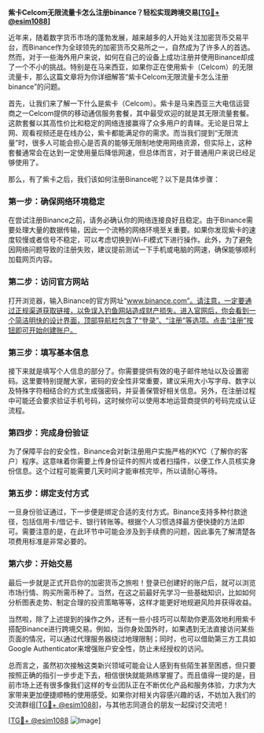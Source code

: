 **紫卡Celcom无限流量卡怎么注册binance？轻松实现跨境交易[[TG💪+ @esim1088](https://t.me/s/esim1088)]**

近年来，随着数字货币市场的蓬勃发展，越来越多的人开始关注加密货币交易平台，而Binance作为全球领先的加密货币交易所之一，自然成为了许多人的首选。然而，对于一些海外用户来说，如何在自己的设备上成功注册并使用Binance却成了一个不小的挑战。特别是在马来西亚，如果你正在使用紫卡（Celcom）的无限流量卡，那么这篇文章将为你详细解答“紫卡Celcom无限流量卡怎么注册binance”的问题。

首先，让我们来了解一下什么是紫卡（Celcom）。紫卡是马来西亚三大电信运营商之一Celcom提供的移动通信服务套餐，其中最受欢迎的就是其无限流量套餐。这款套餐以其高性价比和稳定的网络连接赢得了众多用户的青睐。无论是日常上网、观看视频还是在线办公，紫卡都能满足你的需求。而当我们提到“无限流量”时，很多人可能会担心是否真的能够无限制地使用网络资源，但实际上，这种套餐通常会在达到一定使用量后降低网速，但总体而言，对于普通用户来说已经足够使用了。

那么，有了紫卡之后，我们该如何注册Binance呢？以下是具体步骤：

### 第一步：确保网络环境稳定

在尝试注册Binance之前，请务必确认你的网络连接良好且稳定。由于Binance需要处理大量的数据传输，因此一个流畅的网络环境至关重要。如果你发现紫卡的速度较慢或者信号不稳定，可以考虑切换到Wi-Fi模式下进行操作。此外，为了避免因网络问题导致的注册失败，建议提前测试一下手机或电脑的网速，确保能够顺利加载网页内容。

### 第二步：访问官方网站

打开浏览器，输入Binance的官方网址“www.binance.com”。请注意，一定要通过正规渠道获取链接，以免误入钓鱼网站造成财产损失。进入官网后，你会看到一个简洁明快的设计界面，顶部导航栏包含了“登录”、“注册”等选项。点击“注册”按钮即可开始创建账户。

### 第三步：填写基本信息

接下来就是填写个人信息的部分了。你需要提供有效的电子邮件地址以及设置密码。这里要特别提醒大家，密码的安全性非常重要，建议采用大小写字母、数字以及特殊字符相结合的方式生成强密码，并妥善保管好相关信息。另外，在注册过程中可能还会要求验证手机号码，这时候你可以使用本地运营商提供的号码完成认证流程。

### 第四步：完成身份验证

为了保障平台的安全性，Binance会对新注册用户实施严格的KYC（了解你的客户）程序。这意味着你需要上传身份证件的照片或者扫描件，以便工作人员核实身份信息。这个过程可能需要几天时间才能审核完毕，所以请耐心等待。

### 第五步：绑定支付方式

一旦身份验证通过，下一步便是绑定合适的支付方式。Binance支持多种付款途径，包括信用卡/借记卡、银行转账等。根据个人习惯选择最方便快捷的方法即可。需要注意的是，在此环节中可能会涉及到手续费的问题，因此事先了解清楚各项费用标准是非常必要的。

### 第六步：开始交易

最后一步就是正式开启你的加密货币之旅啦！登录已创建好的账户后，就可以浏览市场行情、购买所需币种了。当然，在这之前最好先学习一些基础知识，比如如何分析图表走势、制定合理的投资策略等等，这样才能更好地规避风险并获得收益。

当然啦，除了上述提到的操作之外，还有一些小技巧可以帮助你更高效地利用紫卡搭配Binance进行跨境交易。例如，当你身处国外时，如果遇到无法直接访问某些页面的情况，可以通过代理服务器绕过地理限制；同时，也可以借助第三方工具如Google Authenticator来增强账户安全性，防止未经授权的访问。

总而言之，虽然初次接触这类新兴领域可能会让人感到有些陌生甚至困惑，但只要按照正确的指引一步步走下去，相信很快就能熟练掌握了。而且值得一提的是，目前市场上还有很多像我们这样的专业团队正在不断优化产品和服务体验，力求为大家带来更加便捷顺畅的使用感受。如果你对相关内容感兴趣的话，不妨加入我们的交流群组[[TG💪+ @esim1088](https://t.me/s/esim1088)]，与其他志同道合的朋友一起探讨交流吧！

[[TG💪+ @esim1088](https://t.me/s/esim1088) ![Image](https://i.postimg.cc/4NQfJmqS/Snipaste-2025-05-13-00-14-12.png)]